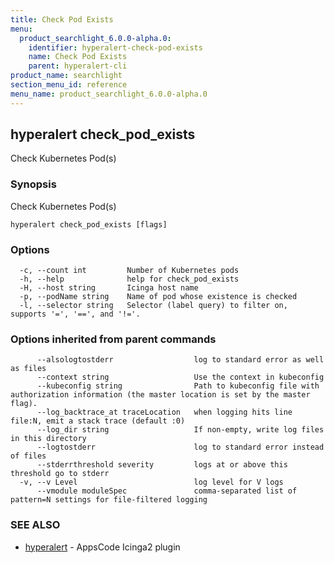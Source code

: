 ```yaml
---
title: Check Pod Exists
menu:
  product_searchlight_6.0.0-alpha.0:
    identifier: hyperalert-check-pod-exists
    name: Check Pod Exists
    parent: hyperalert-cli
product_name: searchlight
section_menu_id: reference
menu_name: product_searchlight_6.0.0-alpha.0
---
```

## hyperalert check_pod_exists

Check Kubernetes Pod(s)

### Synopsis

Check Kubernetes Pod(s)

```
hyperalert check_pod_exists [flags]
```

### Options

```
  -c, --count int         Number of Kubernetes pods
  -h, --help              help for check_pod_exists
  -H, --host string       Icinga host name
  -p, --podName string    Name of pod whose existence is checked
  -l, --selector string   Selector (label query) to filter on, supports '=', '==', and '!='.
```

### Options inherited from parent commands

```
      --alsologtostderr                  log to standard error as well as files
      --context string                   Use the context in kubeconfig
      --kubeconfig string                Path to kubeconfig file with authorization information (the master location is set by the master flag).
      --log_backtrace_at traceLocation   when logging hits line file:N, emit a stack trace (default :0)
      --log_dir string                   If non-empty, write log files in this directory
      --logtostderr                      log to standard error instead of files
      --stderrthreshold severity         logs at or above this threshold go to stderr
  -v, --v Level                          log level for V logs
      --vmodule moduleSpec               comma-separated list of pattern=N settings for file-filtered logging
```

### SEE ALSO

* [hyperalert](/docs/reference/hyperalert/hyperalert.md)	 - AppsCode Icinga2 plugin


